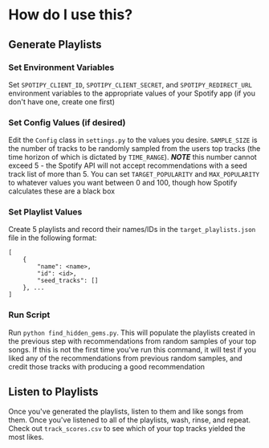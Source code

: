 # How do I use this? 

## Generate Playlists

### Set Environment Variables
Set `SPOTIPY_CLIENT_ID`, `SPOTIPY_CLIENT_SECRET`, and `SPOTIPY_REDIRECT_URL` environment variables to the appropriate values of your Spotify app (if you don't have one, create one first)

### Set Config Values (if desired)
Edit the `Config` class in `settings.py` to the values you desire. `SAMPLE_SIZE` is the number of tracks to be randomly sampled from the users top tracks (the time horizon of which is dictated by `TIME_RANGE`). ***NOTE*** this number cannot exceed 5 - the Spotify API will not accept recommendations with a seed track list of more than 5. You can set `TARGET_POPULARITY` and `MAX_POPULARITY` to whatever values you want between 0 and 100, though how Spotify calculates these are a black box 

### Set Playlist Values
Create 5 playlists and record their names/IDs in the `target_playlists.json` file in the following format:
```
[
    {
        "name": <name>,
        "id": <id>,
        "seed_tracks": []
    }, ...
]
```

### Run Script
Run `python find_hidden_gems.py`. This will populate the playlists created in the previous step with recommendations from random samples of your top songs. If this is not the first time you've run this command, it will test if you liked any of the recommendations from previous random samples, and credit those tracks with producing a good recommendation

## Listen to Playlists
Once you've generated the playlists, listen to them and like songs from them. Once you've listened to all of the playlists, wash, rinse, and repeat. Check out `track_scores.csv` to see which of your top tracks yielded the most likes. 